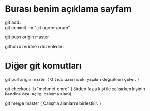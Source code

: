 # Burası benim açıklama sayfam

git add . <br>
git commit -m "git ogreniyorum" <br>

git push origin master

github üzeridnen düzenledim



# Diğer git komutları
git pull origin master ( Github üzerindeki yapılan değişikleri çeker. )

git checkout -b "mehmet-emre" ( Birden fazla kişi ile çalışırken kişinin kendine özel açtıgı çalışma alanı)

git merge master ( Çalışma alanlarını birleştirir. )